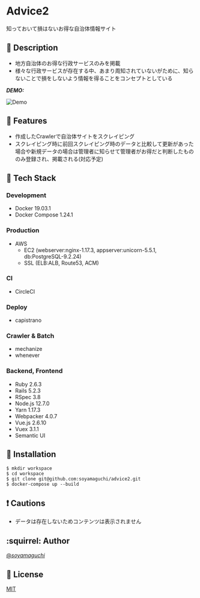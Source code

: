 # Advice2
知っておいて損はないお得な自治体情報サイト

## :blue_book: Description
 - 地方自治体のお得な行政サービスのみを掲載
 - 様々な行政サービスが存在する中、あまり周知されていないがために、知らないことで損をしないよう情報を得ることをコンセプトとしている

***DEMO:***

![Demo](https://raw.githubusercontent.com/wiki/soyamaguchi/advice2/imgs/advice2.gif)

## :dizzy: Features
 - 作成したCrawlerで自治体サイトをスクレイピング
 - スクレイピング時に前回スクレイピング時のデータと比較して更新があった場合や新規データの場合は管理者に知らせて管理者がお得だと判断したもののみ登録され、掲載される(対応予定)

## :hammer: Tech Stack
  ### Development
  - Docker 19.03.1
  - Docker Compose 1.24.1
  ### Production
  - AWS
    - EC2 (webserver:nginx-1.17.3, appserver:unicorn-5.5.1, db:PostgreSQL-9.2.24)
    - SSL (ELB:ALB, Route53, ACM)
  ### CI
  - CircleCI
  ### Deploy
  - capistrano
  ### Crawler & Batch
  - mechanize
  - whenever
  ### Backend, Frontend
  - Ruby 2.6.3
  - Rails 5.2.3
  - RSpec 3.8
  - Node.js 12.7.0
  - Yarn 1.17.3
  - Webpacker 4.0.7
  - Vue.js 2.6.10
  - Vuex 3.1.1
  - Semantic UI

## :pushpin: Installation

```console
$ mkdir workspace
$ cd workspace
$ git clone git@github.com:soyamaguchi/advice2.git
$ docker-compose up --build
```

## :exclamation: Cautions
 - データは存在しないためコンテンツは表示されません

## :squirrel: Author

[@_soyamaguchi_](https://twitter.com/_soyamaguchi_)

## :bookmark: License

[MIT](https://github.com/soyamaguchi/advice2/blob/master/LICENSE)
